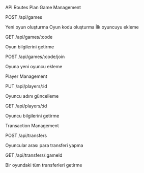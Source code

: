 API Routes Plan
Game Management

POST /api/games

Yeni oyun oluşturma
Oyun kodu oluşturma
İlk oyuncuyu ekleme

GET /api/games/:code

Oyun bilgilerini getirme

POST /api/games/:code/join

Oyuna yeni oyuncu ekleme

Player Management

PUT /api/players/:id

Oyuncu adını güncelleme

GET /api/players/:id

Oyuncu bilgilerini getirme

Transaction Management

POST /api/transfers

Oyuncular arası para transferi yapma

GET /api/transfers/:gameId

Bir oyundaki tüm transferleri getirme
